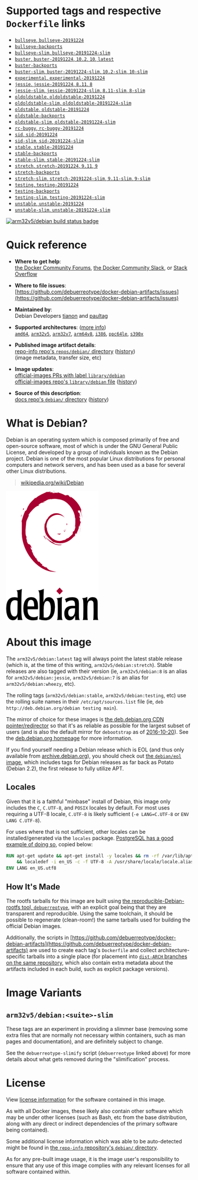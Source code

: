 <!--

********************************************************************************

WARNING:

    DO NOT EDIT "debian/README.md"

    IT IS AUTO-GENERATED

    (from the other files in "debian/" combined with a set of templates)

********************************************************************************

-->

# Supported tags and respective `Dockerfile` links

-	[`bullseye`, `bullseye-20191224`](https://github.com/debuerreotype/docker-debian-artifacts/blob/9d16ded06e8c2dbe770d8c2b38c0c802bd6068a5/bullseye/Dockerfile)
-	[`bullseye-backports`](https://github.com/debuerreotype/docker-debian-artifacts/blob/9d16ded06e8c2dbe770d8c2b38c0c802bd6068a5/bullseye/backports/Dockerfile)
-	[`bullseye-slim`, `bullseye-20191224-slim`](https://github.com/debuerreotype/docker-debian-artifacts/blob/9d16ded06e8c2dbe770d8c2b38c0c802bd6068a5/bullseye/slim/Dockerfile)
-	[`buster`, `buster-20191224`, `10.2`, `10`, `latest`](https://github.com/debuerreotype/docker-debian-artifacts/blob/9d16ded06e8c2dbe770d8c2b38c0c802bd6068a5/buster/Dockerfile)
-	[`buster-backports`](https://github.com/debuerreotype/docker-debian-artifacts/blob/9d16ded06e8c2dbe770d8c2b38c0c802bd6068a5/buster/backports/Dockerfile)
-	[`buster-slim`, `buster-20191224-slim`, `10.2-slim`, `10-slim`](https://github.com/debuerreotype/docker-debian-artifacts/blob/9d16ded06e8c2dbe770d8c2b38c0c802bd6068a5/buster/slim/Dockerfile)
-	[`experimental`, `experimental-20191224`](https://github.com/debuerreotype/docker-debian-artifacts/blob/9d16ded06e8c2dbe770d8c2b38c0c802bd6068a5/experimental/Dockerfile)
-	[`jessie`, `jessie-20191224`, `8.11`, `8`](https://github.com/debuerreotype/docker-debian-artifacts/blob/9d16ded06e8c2dbe770d8c2b38c0c802bd6068a5/jessie/Dockerfile)
-	[`jessie-slim`, `jessie-20191224-slim`, `8.11-slim`, `8-slim`](https://github.com/debuerreotype/docker-debian-artifacts/blob/9d16ded06e8c2dbe770d8c2b38c0c802bd6068a5/jessie/slim/Dockerfile)
-	[`oldoldstable`, `oldoldstable-20191224`](https://github.com/debuerreotype/docker-debian-artifacts/blob/9d16ded06e8c2dbe770d8c2b38c0c802bd6068a5/oldoldstable/Dockerfile)
-	[`oldoldstable-slim`, `oldoldstable-20191224-slim`](https://github.com/debuerreotype/docker-debian-artifacts/blob/9d16ded06e8c2dbe770d8c2b38c0c802bd6068a5/oldoldstable/slim/Dockerfile)
-	[`oldstable`, `oldstable-20191224`](https://github.com/debuerreotype/docker-debian-artifacts/blob/9d16ded06e8c2dbe770d8c2b38c0c802bd6068a5/oldstable/Dockerfile)
-	[`oldstable-backports`](https://github.com/debuerreotype/docker-debian-artifacts/blob/9d16ded06e8c2dbe770d8c2b38c0c802bd6068a5/oldstable/backports/Dockerfile)
-	[`oldstable-slim`, `oldstable-20191224-slim`](https://github.com/debuerreotype/docker-debian-artifacts/blob/9d16ded06e8c2dbe770d8c2b38c0c802bd6068a5/oldstable/slim/Dockerfile)
-	[`rc-buggy`, `rc-buggy-20191224`](https://github.com/debuerreotype/docker-debian-artifacts/blob/9d16ded06e8c2dbe770d8c2b38c0c802bd6068a5/rc-buggy/Dockerfile)
-	[`sid`, `sid-20191224`](https://github.com/debuerreotype/docker-debian-artifacts/blob/9d16ded06e8c2dbe770d8c2b38c0c802bd6068a5/sid/Dockerfile)
-	[`sid-slim`, `sid-20191224-slim`](https://github.com/debuerreotype/docker-debian-artifacts/blob/9d16ded06e8c2dbe770d8c2b38c0c802bd6068a5/sid/slim/Dockerfile)
-	[`stable`, `stable-20191224`](https://github.com/debuerreotype/docker-debian-artifacts/blob/9d16ded06e8c2dbe770d8c2b38c0c802bd6068a5/stable/Dockerfile)
-	[`stable-backports`](https://github.com/debuerreotype/docker-debian-artifacts/blob/9d16ded06e8c2dbe770d8c2b38c0c802bd6068a5/stable/backports/Dockerfile)
-	[`stable-slim`, `stable-20191224-slim`](https://github.com/debuerreotype/docker-debian-artifacts/blob/9d16ded06e8c2dbe770d8c2b38c0c802bd6068a5/stable/slim/Dockerfile)
-	[`stretch`, `stretch-20191224`, `9.11`, `9`](https://github.com/debuerreotype/docker-debian-artifacts/blob/9d16ded06e8c2dbe770d8c2b38c0c802bd6068a5/stretch/Dockerfile)
-	[`stretch-backports`](https://github.com/debuerreotype/docker-debian-artifacts/blob/9d16ded06e8c2dbe770d8c2b38c0c802bd6068a5/stretch/backports/Dockerfile)
-	[`stretch-slim`, `stretch-20191224-slim`, `9.11-slim`, `9-slim`](https://github.com/debuerreotype/docker-debian-artifacts/blob/9d16ded06e8c2dbe770d8c2b38c0c802bd6068a5/stretch/slim/Dockerfile)
-	[`testing`, `testing-20191224`](https://github.com/debuerreotype/docker-debian-artifacts/blob/9d16ded06e8c2dbe770d8c2b38c0c802bd6068a5/testing/Dockerfile)
-	[`testing-backports`](https://github.com/debuerreotype/docker-debian-artifacts/blob/9d16ded06e8c2dbe770d8c2b38c0c802bd6068a5/testing/backports/Dockerfile)
-	[`testing-slim`, `testing-20191224-slim`](https://github.com/debuerreotype/docker-debian-artifacts/blob/9d16ded06e8c2dbe770d8c2b38c0c802bd6068a5/testing/slim/Dockerfile)
-	[`unstable`, `unstable-20191224`](https://github.com/debuerreotype/docker-debian-artifacts/blob/9d16ded06e8c2dbe770d8c2b38c0c802bd6068a5/unstable/Dockerfile)
-	[`unstable-slim`, `unstable-20191224-slim`](https://github.com/debuerreotype/docker-debian-artifacts/blob/9d16ded06e8c2dbe770d8c2b38c0c802bd6068a5/unstable/slim/Dockerfile)

[![arm32v5/debian build status badge](https://img.shields.io/jenkins/s/https/doi-janky.infosiftr.net/job/multiarch/job/arm32v5/job/debian.svg?label=arm32v5/debian%20%20build%20job)](https://doi-janky.infosiftr.net/job/multiarch/job/arm32v5/job/debian/)

# Quick reference

-	**Where to get help**:  
	[the Docker Community Forums](https://forums.docker.com/), [the Docker Community Slack](http://dockr.ly/slack), or [Stack Overflow](https://stackoverflow.com/search?tab=newest&q=docker)

-	**Where to file issues**:  
	[https://github.com/debuerreotype/docker-debian-artifacts/issues](https://github.com/debuerreotype/docker-debian-artifacts/issues)

-	**Maintained by**:  
	Debian Developers [tianon](https://qa.debian.org/developer.php?login=tianon) and [paultag](https://qa.debian.org/developer.php?login=paultag)

-	**Supported architectures**: ([more info](https://github.com/docker-library/official-images#architectures-other-than-amd64))  
	[`amd64`](https://hub.docker.com/r/amd64/debian/), [`arm32v5`](https://hub.docker.com/r/arm32v5/debian/), [`arm32v7`](https://hub.docker.com/r/arm32v7/debian/), [`arm64v8`](https://hub.docker.com/r/arm64v8/debian/), [`i386`](https://hub.docker.com/r/i386/debian/), [`ppc64le`](https://hub.docker.com/r/ppc64le/debian/), [`s390x`](https://hub.docker.com/r/s390x/debian/)

-	**Published image artifact details**:  
	[repo-info repo's `repos/debian/` directory](https://github.com/docker-library/repo-info/blob/master/repos/debian) ([history](https://github.com/docker-library/repo-info/commits/master/repos/debian))  
	(image metadata, transfer size, etc)

-	**Image updates**:  
	[official-images PRs with label `library/debian`](https://github.com/docker-library/official-images/pulls?q=label%3Alibrary%2Fdebian)  
	[official-images repo's `library/debian` file](https://github.com/docker-library/official-images/blob/master/library/debian) ([history](https://github.com/docker-library/official-images/commits/master/library/debian))

-	**Source of this description**:  
	[docs repo's `debian/` directory](https://github.com/docker-library/docs/tree/master/debian) ([history](https://github.com/docker-library/docs/commits/master/debian))

# What is Debian?

Debian is an operating system which is composed primarily of free and open-source software, most of which is under the GNU General Public License, and developed by a group of individuals known as the Debian project. Debian is one of the most popular Linux distributions for personal computers and network servers, and has been used as a base for several other Linux distributions.

> [wikipedia.org/wiki/Debian](https://en.wikipedia.org/wiki/Debian)

![logo](https://raw.githubusercontent.com/docker-library/docs/b449be7df57e9ed9086bb5821bfb5d6cdc5d67a4/debian/logo.png)

# About this image

The `arm32v5/debian:latest` tag will always point the latest stable release (which is, at the time of this writing, `arm32v5/debian:stretch`). Stable releases are also tagged with their version (ie, `arm32v5/debian:8` is an alias for `arm32v5/debian:jessie`, `arm32v5/debian:7` is an alias for `arm32v5/debian:wheezy`, etc).

The rolling tags (`arm32v5/debian:stable`, `arm32v5/debian:testing`, etc) use the rolling suite names in their `/etc/apt/sources.list` file (ie, `deb http://deb.debian.org/debian testing main`).

The mirror of choice for these images is [the deb.debian.org CDN pointer/redirector](https://deb.debian.org) so that it's as reliable as possible for the largest subset of users (and is also the default mirror for `debootstrap` as of [2016-10-20](https://anonscm.debian.org/cgit/d-i/debootstrap.git/commit/?id=9e8bc60ad1ccf3a25ce7890526b70059f3e770de)). See the [deb.debian.org homepage](https://deb.debian.org) for more information.

If you find yourself needing a Debian release which is EOL (and thus only available from [archive.debian.org](http://archive.debian.org)), you should check out [the `debian/eol` image](https://hub.docker.com/r/debian/eol/), which includes tags for Debian releases as far back as Potato (Debian 2.2), the first release to fully utilize APT.

## Locales

Given that it is a faithful "minbase" install of Debian, this image only includes the `C`, `C.UTF-8`, and `POSIX` locales by default. For most uses requiring a UTF-8 locale, `C.UTF-8` is likely sufficient (`-e LANG=C.UTF-8` or `ENV LANG C.UTF-8`).

For uses where that is not sufficient, other locales can be installed/generated via the `locales` package. [PostgreSQL has a good example of doing so](https://github.com/docker-library/postgres/blob/69bc540ecfffecce72d49fa7e4a46680350037f9/9.6/Dockerfile#L21-L24), copied below:

```dockerfile
RUN apt-get update && apt-get install -y locales && rm -rf /var/lib/apt/lists/* \
	&& localedef -i en_US -c -f UTF-8 -A /usr/share/locale/locale.alias en_US.UTF-8
ENV LANG en_US.utf8
```

## How It's Made

The rootfs tarballs for this image are built using [the reproducible-Debian-rootfs tool, `debuerreotype`](https://github.com/debuerreotype/debuerreotype), with an explicit goal being that they are transparent and reproducible. Using the same toolchain, it should be possible to regenerate (clean-room!) the same tarballs used for building the official Debian images.

Additionally, the scripts in [https://github.com/debuerreotype/docker-debian-artifacts](https://github.com/debuerreotype/docker-debian-artifacts) are used to create each tag's `Dockerfile` and collect architecture-specific tarballs into a single place (for placement into [`dist-ARCH` branches on the same repository](https://github.com/debuerreotype/docker-debian-artifacts/branches), which also contain extra metadata about the artifacts included in each build, such as explicit package versions).

# Image Variants

## `arm32v5/debian:<suite>-slim`

These tags are an experiment in providing a slimmer base (removing some extra files that are normally not necessary within containers, such as man pages and documentation), and are definitely subject to change.

See the `debuerreotype-slimify` script (`debuerreotype` linked above) for more details about what gets removed during the "slimification" process.

# License

View [license information](https://www.debian.org/social_contract#guidelines) for the software contained in this image.

As with all Docker images, these likely also contain other software which may be under other licenses (such as Bash, etc from the base distribution, along with any direct or indirect dependencies of the primary software being contained).

Some additional license information which was able to be auto-detected might be found in [the `repo-info` repository's `debian/` directory](https://github.com/docker-library/repo-info/tree/master/repos/debian).

As for any pre-built image usage, it is the image user's responsibility to ensure that any use of this image complies with any relevant licenses for all software contained within.
